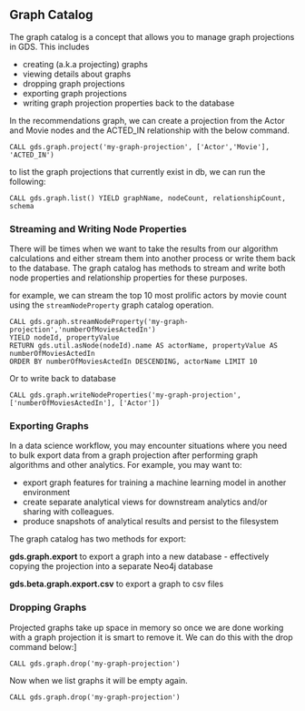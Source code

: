 ## Graph Catalog 

The graph catalog is a concept that allows you to manage graph projections in GDS. This includes

* creating (a.k.a projecting) graphs
* viewing details about graphs
* dropping graph projections
* exporting graph projections
* writing graph projection properties back to the database



In the recommendations graph, we can create a projection from the Actor and Movie nodes and the ACTED_IN relationship 
with the below command.

```
CALL gds.graph.project('my-graph-projection', ['Actor','Movie'], 'ACTED_IN')
```

to list the graph projections that currently exist in db, we can run the following: 

```
CALL gds.graph.list() YIELD graphName, nodeCount, relationshipCount, schema
```

### Streaming and Writing Node Properties

There will be times when we want to take the results from our algorithm calculations and either stream them into 
another process or write them back to the database. The graph catalog has methods to stream and write both 
node properties and relationship properties for these purposes. 

for example, we can stream the top 10 most prolific actors by movie count using the `streamNodeProperty` graph 
catalog operation.


```
CALL gds.graph.streamNodeProperty('my-graph-projection','numberOfMoviesActedIn')
YIELD nodeId, propertyValue
RETURN gds.util.asNode(nodeId).name AS actorName, propertyValue AS numberOfMoviesActedIn
ORDER BY numberOfMoviesActedIn DESCENDING, actorName LIMIT 10
```

Or to write back to database

```
CALL gds.graph.writeNodeProperties('my-graph-projection',['numberOfMoviesActedIn'], ['Actor'])
```

### Exporting Graphs

In a data science workflow, you may encounter situations where you need to bulk export data from a graph projection 
after performing graph algorithms and other analytics. For example, you may want to:

* export graph features for training a machine learning model in another environment
* create separate analytical views for downstream analytics and/or sharing with colleagues.
* produce snapshots of analytical results and persist to the filesystem

The graph catalog has two methods for export:

**gds.graph.export** to export a graph into a new database - effectively copying the projection into a 
separate Neo4j database

**gds.beta.graph.export.csv** to export a graph to csv files

### Dropping Graphs

Projected graphs take up space in memory so once we are done working with a graph projection it is smart to
remove it. We can do this with the drop command below:]

```
CALL gds.graph.drop('my-graph-projection')
```

Now when we list graphs it will be empty again.

```
CALL gds.graph.drop('my-graph-projection')
```